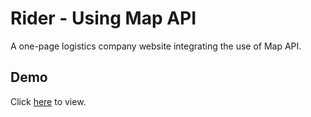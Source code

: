 # Rider - Using Map API
A one-page logistics company website integrating the use of Map API.


## Demo
Click [here](https://thelma-dev.github.io/Rider/) to view.